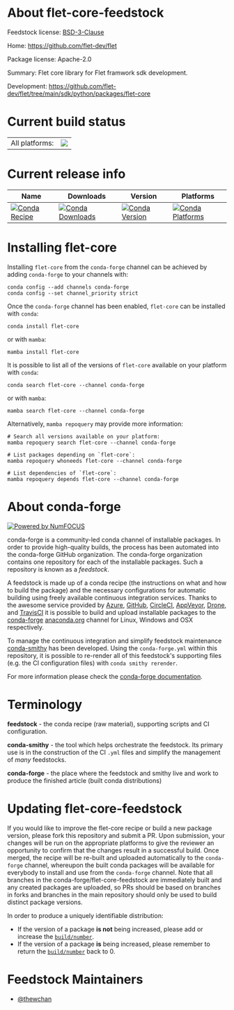 About flet-core-feedstock
=========================

Feedstock license: [BSD-3-Clause](https://github.com/conda-forge/flet-core-feedstock/blob/main/LICENSE.txt)

Home: https://github.com/flet-dev/flet

Package license: Apache-2.0

Summary: Flet core library for Flet framwork sdk development.

Development: https://github.com/flet-dev/flet/tree/main/sdk/python/packages/flet-core

Current build status
====================


<table><tr><td>All platforms:</td>
    <td>
      <a href="https://dev.azure.com/conda-forge/feedstock-builds/_build/latest?definitionId=18624&branchName=main">
        <img src="https://dev.azure.com/conda-forge/feedstock-builds/_apis/build/status/flet-core-feedstock?branchName=main">
      </a>
    </td>
  </tr>
</table>

Current release info
====================

| Name | Downloads | Version | Platforms |
| --- | --- | --- | --- |
| [![Conda Recipe](https://img.shields.io/badge/recipe-flet--core-green.svg)](https://anaconda.org/conda-forge/flet-core) | [![Conda Downloads](https://img.shields.io/conda/dn/conda-forge/flet-core.svg)](https://anaconda.org/conda-forge/flet-core) | [![Conda Version](https://img.shields.io/conda/vn/conda-forge/flet-core.svg)](https://anaconda.org/conda-forge/flet-core) | [![Conda Platforms](https://img.shields.io/conda/pn/conda-forge/flet-core.svg)](https://anaconda.org/conda-forge/flet-core) |

Installing flet-core
====================

Installing `flet-core` from the `conda-forge` channel can be achieved by adding `conda-forge` to your channels with:

```
conda config --add channels conda-forge
conda config --set channel_priority strict
```

Once the `conda-forge` channel has been enabled, `flet-core` can be installed with `conda`:

```
conda install flet-core
```

or with `mamba`:

```
mamba install flet-core
```

It is possible to list all of the versions of `flet-core` available on your platform with `conda`:

```
conda search flet-core --channel conda-forge
```

or with `mamba`:

```
mamba search flet-core --channel conda-forge
```

Alternatively, `mamba repoquery` may provide more information:

```
# Search all versions available on your platform:
mamba repoquery search flet-core --channel conda-forge

# List packages depending on `flet-core`:
mamba repoquery whoneeds flet-core --channel conda-forge

# List dependencies of `flet-core`:
mamba repoquery depends flet-core --channel conda-forge
```


About conda-forge
=================

[![Powered by
NumFOCUS](https://img.shields.io/badge/powered%20by-NumFOCUS-orange.svg?style=flat&colorA=E1523D&colorB=007D8A)](https://numfocus.org)

conda-forge is a community-led conda channel of installable packages.
In order to provide high-quality builds, the process has been automated into the
conda-forge GitHub organization. The conda-forge organization contains one repository
for each of the installable packages. Such a repository is known as a *feedstock*.

A feedstock is made up of a conda recipe (the instructions on what and how to build
the package) and the necessary configurations for automatic building using freely
available continuous integration services. Thanks to the awesome service provided by
[Azure](https://azure.microsoft.com/en-us/services/devops/), [GitHub](https://github.com/),
[CircleCI](https://circleci.com/), [AppVeyor](https://www.appveyor.com/),
[Drone](https://cloud.drone.io/welcome), and [TravisCI](https://travis-ci.com/)
it is possible to build and upload installable packages to the
[conda-forge](https://anaconda.org/conda-forge) [anaconda.org](https://anaconda.org/)
channel for Linux, Windows and OSX respectively.

To manage the continuous integration and simplify feedstock maintenance
[conda-smithy](https://github.com/conda-forge/conda-smithy) has been developed.
Using the ``conda-forge.yml`` within this repository, it is possible to re-render all of
this feedstock's supporting files (e.g. the CI configuration files) with ``conda smithy rerender``.

For more information please check the [conda-forge documentation](https://conda-forge.org/docs/).

Terminology
===========

**feedstock** - the conda recipe (raw material), supporting scripts and CI configuration.

**conda-smithy** - the tool which helps orchestrate the feedstock.
                   Its primary use is in the construction of the CI ``.yml`` files
                   and simplify the management of *many* feedstocks.

**conda-forge** - the place where the feedstock and smithy live and work to
                  produce the finished article (built conda distributions)


Updating flet-core-feedstock
============================

If you would like to improve the flet-core recipe or build a new
package version, please fork this repository and submit a PR. Upon submission,
your changes will be run on the appropriate platforms to give the reviewer an
opportunity to confirm that the changes result in a successful build. Once
merged, the recipe will be re-built and uploaded automatically to the
`conda-forge` channel, whereupon the built conda packages will be available for
everybody to install and use from the `conda-forge` channel.
Note that all branches in the conda-forge/flet-core-feedstock are
immediately built and any created packages are uploaded, so PRs should be based
on branches in forks and branches in the main repository should only be used to
build distinct package versions.

In order to produce a uniquely identifiable distribution:
 * If the version of a package **is not** being increased, please add or increase
   the [``build/number``](https://docs.conda.io/projects/conda-build/en/latest/resources/define-metadata.html#build-number-and-string).
 * If the version of a package **is** being increased, please remember to return
   the [``build/number``](https://docs.conda.io/projects/conda-build/en/latest/resources/define-metadata.html#build-number-and-string)
   back to 0.

Feedstock Maintainers
=====================

* [@thewchan](https://github.com/thewchan/)

